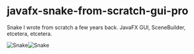 # javafx-snake-from-scratch-gui-pro
Snake I wrote from scratch a few years back. JavaFX GUI, SceneBuilder, etcetera, etcetera.

![Snake](https://user-images.githubusercontent.com/52709292/116746834-60283580-a9fd-11eb-81aa-da4070371141.gif)![Snake](https://user-images.githubusercontent.com/52709292/116746834-60283580-a9fd-11eb-81aa-da4070371141.gif)
